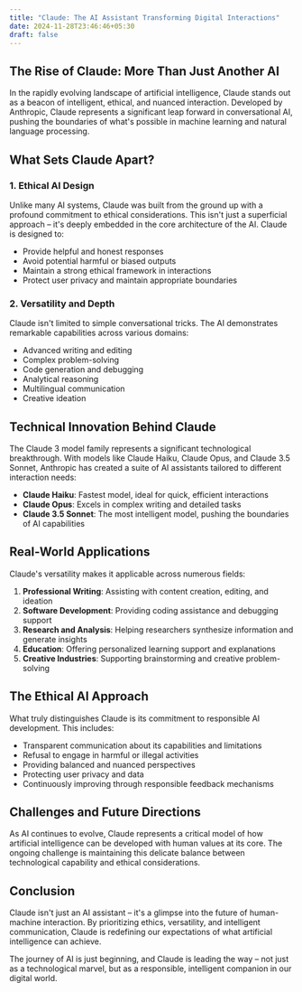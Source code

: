 ```yaml
---
title: "Claude: The AI Assistant Transforming Digital Interactions"
date: 2024-11-28T23:46:46+05:30
draft: false
---
```


## The Rise of Claude: More Than Just Another AI

In the rapidly evolving landscape of artificial intelligence, Claude stands out as a beacon of intelligent, ethical, and nuanced interaction. Developed by Anthropic, Claude represents a significant leap forward in conversational AI, pushing the boundaries of what's possible in machine learning and natural language processing.

## What Sets Claude Apart?

### 1. Ethical AI Design

Unlike many AI systems, Claude was built from the ground up with a profound commitment to ethical considerations. This isn't just a superficial approach – it's deeply embedded in the core architecture of the AI. Claude is designed to:

- Provide helpful and honest responses
- Avoid potential harmful or biased outputs
- Maintain a strong ethical framework in interactions
- Protect user privacy and maintain appropriate boundaries

### 2. Versatility and Depth

Claude isn't limited to simple conversational tricks. The AI demonstrates remarkable capabilities across various domains:

- Advanced writing and editing
- Complex problem-solving
- Code generation and debugging
- Analytical reasoning
- Multilingual communication
- Creative ideation

## Technical Innovation Behind Claude

The Claude 3 model family represents a significant technological breakthrough. With models like Claude Haiku, Claude Opus, and Claude 3.5 Sonnet, Anthropic has created a suite of AI assistants tailored to different interaction needs:

- **Claude Haiku**: Fastest model, ideal for quick, efficient interactions
- **Claude Opus**: Excels in complex writing and detailed tasks
- **Claude 3.5 Sonnet**: The most intelligent model, pushing the boundaries of AI capabilities

## Real-World Applications

Claude's versatility makes it applicable across numerous fields:

1. **Professional Writing**: Assisting with content creation, editing, and ideation
2. **Software Development**: Providing coding assistance and debugging support
3. **Research and Analysis**: Helping researchers synthesize information and generate insights
4. **Education**: Offering personalized learning support and explanations
5. **Creative Industries**: Supporting brainstorming and creative problem-solving

## The Ethical AI Approach

What truly distinguishes Claude is its commitment to responsible AI development. This includes:

- Transparent communication about its capabilities and limitations
- Refusal to engage in harmful or illegal activities
- Providing balanced and nuanced perspectives
- Protecting user privacy and data
- Continuously improving through responsible feedback mechanisms

## Challenges and Future Directions

As AI continues to evolve, Claude represents a critical model of how artificial intelligence can be developed with human values at its core. The ongoing challenge is maintaining this delicate balance between technological capability and ethical considerations.

## Conclusion

Claude isn't just an AI assistant – it's a glimpse into the future of human-machine interaction. By prioritizing ethics, versatility, and intelligent communication, Claude is redefining our expectations of what artificial intelligence can achieve.

The journey of AI is just beginning, and Claude is leading the way – not just as a technological marvel, but as a responsible, intelligent companion in our digital world.